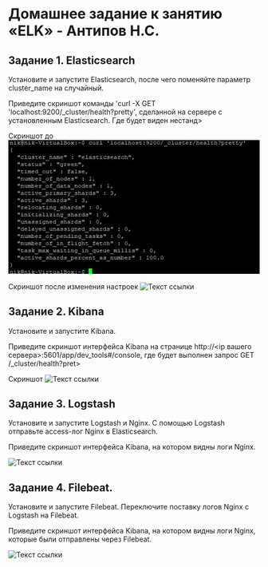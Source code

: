 # Домашнее задание к занятию «ELK» - Антипов Н.С.

## Задание 1. Elasticsearch
Установите и запустите Elasticsearch, после чего поменяйте параметр cluster_name на случайный.

Приведите скриншот команды 'curl -X GET 'localhost:9200/_cluster/health?pretty', сделанной на сервере с установленным Elasticsearch. Где будет виден нестанд>

Скриншот до
![Текст ссылки](https://github.com/NikolayAntipov/ELK/blob/main/img/1_1JPG.JPG)

Скриншот после изменения настроек
![Текст ссылки](https://github.com/NikolayAntipov/ELK/blob/main/img/1_2JPG.JPG)


## Задание 2. Kibana
Установите и запустите Kibana.

Приведите скриншот интерфейса Kibana на странице http://<ip вашего сервера>:5601/app/dev_tools#/console, где будет выполнен запрос GET /_cluster/health?pret>

Скриншот
![Текст ссылки](https://github.com/NikolayAntipov/ELK/blob/main/img/2JPG.JPG)

## Задание 3. Logstash
Установите и запустите Logstash и Nginx. С помощью Logstash отправьте access-лог Nginx в Elasticsearch.

Приведите скриншот интерфейса Kibana, на котором видны логи Nginx.

![Текст ссылки](https://github.com/NikolayAntipov/ELK/blob/main/img/3JPG.JPG)

## Задание 4. Filebeat.
Установите и запустите Filebeat. Переключите поставку логов Nginx с Logstash на Filebeat.

Приведите скриншот интерфейса Kibana, на котором видны логи Nginx, которые были отправлены через Filebeat.

![Текст ссылки](https://github.com/NikolayAntipov/ELK/blob/main/img/4JPG.JPG)
